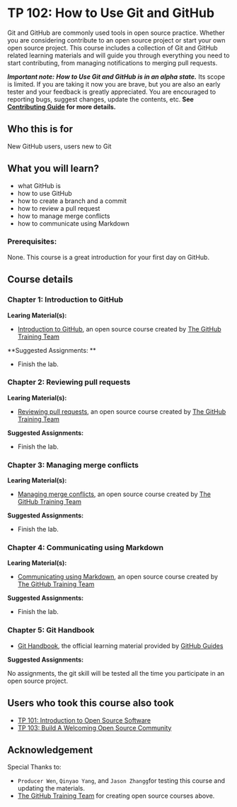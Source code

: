 # TP 102: How to Use Git and GitHub

Git and GitHub are commonly used tools in open source practice. Whether you are considering contribute to an open source project or start your own open source project. This course includes a collection of Git and GitHub related learning materials and will guide you through everything you need to start contributing, from managing notifications to merging pull requests. 

***Important note:*** ***How to Use Git and GitHub is in an alpha
state.*** Its scope is limited. If you are taking it now you
are brave, but you are also an early tester and your feedback is greatly
appreciated. You are encouraged to reporting bugs, suggest changes, update the contents, etc. **See [Contributing Guide](../CONTRIBUTING.md) for more details.** 


## Who this is for

New GitHub users, users new to Git

## What you will learn?

* what GitHub is
* how to use GitHub
* how to create a branch and a commit
* how to review a pull request
* how to manage merge conflicts
* how to communicate using Markdown

### Prerequisites:

None. This course is a great introduction for your first day on GitHub.

## Course details

### Chapter 1: Introduction to GitHub

**Learing Material(s):**

* [Introduction to GitHub](https://lab.github.com/githubtraining/introduction-to-github), an open source course created by [The GitHub Training Team](https://lab.github.com/githubtraining)
 
**Suggested Assignments: **

* Finish the lab.

### Chapter 2: Reviewing pull requests

**Learing Material(s):**

* [Reviewing pull requests](https://lab.github.com/githubtraining/reviewing-pull-requests), an open source course created by [The GitHub Training Team](https://lab.github.com/githubtraining)
 
**Suggested Assignments:**

* Finish the lab.

### Chapter 3: Managing merge conflicts

**Learing Material(s):**

* [Managing merge conflicts](https://lab.github.com/githubtraining/managing-merge-conflicts), an open source course created by [The GitHub Training Team](https://lab.github.com/githubtraining)
 
**Suggested Assignments:**

* Finish the lab.

### Chapter 4: Communicating using Markdown

**Learing Material(s):**

* [Communicating using Markdown](https://lab.github.com/githubtraining/communicating-using-markdown), an open source course created by [The GitHub Training Team](https://lab.github.com/githubtraining)
 
**Suggested Assignments:**

* Finish the lab.

### Chapter 5: Git Handbook

* [Git Handbook](https://guides.github.com/introduction/git-handbook/), the official learning material provided by [GitHub Guides](https://guides.github.com/)

**Suggested Assignments:**

No assignments, the git skill will be tested all the time you participate in an open source project.

## Users who took this course also took

* [TP 101: Introduction to Open Source Software](tp101-intro-to-oss.md)
* [TP 103: Build A Welcoming Open Source Community](tp103-open-source-community.md)


## Acknowledgement

Special Thanks to:

* `Producer Wen`, `Qinyao Yang`, and `Jason Zhangg`for testing this course and updating the materials.
* [The GitHub Training Team](https://lab.github.com/githubtraining) for creating open source courses above.
